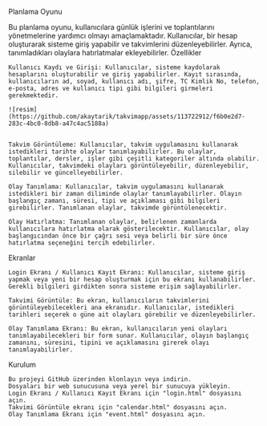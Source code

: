 Planlama Oyunu 

Bu planlama oyunu, kullanıcılara günlük işlerini ve toplantılarını yönetmelerine yardımcı olmayı amaçlamaktadır. Kullanıcılar, bir hesap oluşturarak sisteme giriş yapabilir ve takvimlerini düzenleyebilirler. Ayrıca, tanımladıkları olaylara hatırlatmalar ekleyebilirler.
Özellikler

    Kullanıcı Kaydı ve Girişi: Kullanıcılar, sisteme kaydolarak hesaplarını oluşturabilir ve giriş yapabilirler. Kayıt sırasında, kullanıcıların ad, soyad, kullanıcı adı, şifre, TC Kimlik No, telefon, e-posta, adres ve kullanıcı tipi gibi bilgileri girmeleri gerekmektedir.

    ![resim](https://github.com/akaytarik/takvimapp/assets/113722912/f6b0e2d7-283c-4bc0-8db8-a47c4ac5188a)


    Takvim Görüntüleme: Kullanıcılar, takvim uygulamasını kullanarak istedikleri tarihte olaylar tanımlayabilirler. Bu olaylar, toplantılar, dersler, işler gibi çeşitli kategoriler altında olabilir. Kullanıcılar, takvimdeki olayları görüntüleyebilir, düzenleyebilir, silebilir ve güncelleyebilirler.

    Olay Tanımlama: Kullanıcılar, takvim uygulamasını kullanarak istedikleri bir zaman diliminde olaylar tanımlayabilirler. Olayın başlangıç zamanı, süresi, tipi ve açıklaması gibi bilgileri girebilirler. Tanımlanan olaylar, takvimde görüntülenecektir.

    Olay Hatırlatma: Tanımlanan olaylar, belirlenen zamanlarda kullanıcılara hatırlatma olarak gösterilecektir. Kullanıcılar, olay başlangıcından önce bir çağrı sesi veya belirli bir süre önce hatırlatma seçeneğini tercih edebilirler.

Ekranlar

    Login Ekranı / Kullanıcı Kayıt Ekranı: Kullanıcılar, sisteme giriş yapmak veya yeni bir hesap oluşturmak için bu ekranı kullanabilirler. Gerekli bilgileri girdikten sonra sisteme erişim sağlayabilirler.

    Takvimi Görüntüle: Bu ekran, kullanıcıların takvimlerini görüntüleyebilecekleri ana ekranıdır. Kullanıcılar, istedikleri tarihleri seçerek o güne ait olayları görebilir ve düzenleyebilirler.

    Olay Tanımlama Ekranı: Bu ekran, kullanıcıların yeni olayları tanımlayabilecekleri bir form sunar. Kullanıcılar, olayın başlangıç zamanını, süresini, tipini ve açıklamasını girerek olayı tanımlayabilirler.

Kurulum

    Bu projeyi GitHub üzerinden klonlayın veya indirin.
    Dosyaları bir web sunucusuna veya yerel bir sunucuya yükleyin.
    Login Ekranı / Kullanıcı Kayıt Ekranı için "login.html" dosyasını açın.
    Takvimi Görüntüle ekranı için "calendar.html" dosyasını açın.
    Olay Tanımlama Ekranı için "event.html" dosyasını açın.
